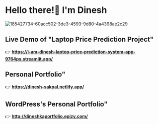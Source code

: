# Hello there!👋 I'm Dinesh

![185427734-60acc502-3de3-4593-9d80-4a4398ae2c29](https://user-images.githubusercontent.com/130654681/231726208-b7dad39b-f243-4671-ab63-8f70f8b89afd.gif)

## Live Demo of "Laptop Price Prediction Project"
👉 **https://i-am-dinesh-laptop-price-prediction-system-app-9764ps.streamlit.app/**

## Personal Portfolio"
👉 **https://dinesh-sakpal.netlify.app/**

## WordPress's Personal Portfolio"
👉 **http://dineshkaportfolio.epizy.com/**
